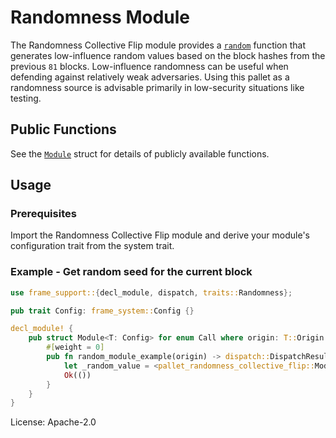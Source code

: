 # Randomness Module

The Randomness Collective Flip module provides a [`random`](https://docs.rs/pallet-randomness-collective-flip/latest/pallet_randomness_collective_flip/struct.Module.html#method.random)
function that generates low-influence random values based on the block hashes from the previous
`81` blocks. Low-influence randomness can be useful when defending against relatively weak
adversaries. Using this pallet as a randomness source is advisable primarily in low-security
situations like testing.

## Public Functions

See the [`Module`](https://docs.rs/pallet-randomness-collective-flip/latest/pallet_randomness_collective_flip/struct.Module.html) struct for details of publicly available functions.

## Usage

### Prerequisites

Import the Randomness Collective Flip module and derive your module's configuration trait from
the system trait.

### Example - Get random seed for the current block

```rust
use frame_support::{decl_module, dispatch, traits::Randomness};

pub trait Config: frame_system::Config {}

decl_module! {
	pub struct Module<T: Config> for enum Call where origin: T::Origin {
		#[weight = 0]
		pub fn random_module_example(origin) -> dispatch::DispatchResult {
			let _random_value = <pallet_randomness_collective_flip::Module<T>>::random(&b"my context"[..]);
			Ok(())
		}
	}
}
```

License: Apache-2.0